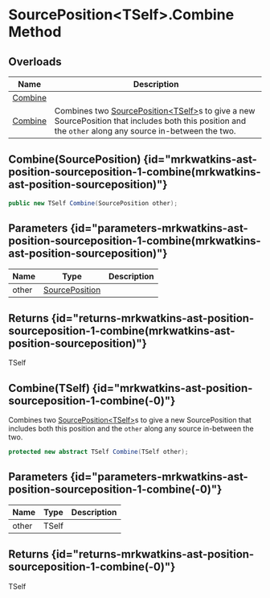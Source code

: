 # SourcePosition&lt;TSelf&gt;.Combine Method
## Overloads

| Name | Description |
| ---- | ----------- |
| [Combine](MrKWatkins.Ast.Position.SourcePosition-1.Combine.md#mrkwatkins-ast-position-sourceposition-1-combine(mrkwatkins-ast-position-sourceposition)) |  |
| [Combine](MrKWatkins.Ast.Position.SourcePosition-1.Combine.md#mrkwatkins-ast-position-sourceposition-1-combine(-0)) | Combines two [SourcePosition&lt;TSelf&gt;](MrKWatkins.Ast.Position.SourcePosition-1.md)s to give a new SourcePosition that includes both this position and the `other` along any source in-between the two. |

## Combine(SourcePosition) {id="mrkwatkins-ast-position-sourceposition-1-combine(mrkwatkins-ast-position-sourceposition)"}

```c#
public new TSelf Combine(SourcePosition other);
```

## Parameters {id="parameters-mrkwatkins-ast-position-sourceposition-1-combine(mrkwatkins-ast-position-sourceposition)"}

| Name | Type | Description |
| ---- | ---- | ----------- |
| other | [SourcePosition](MrKWatkins.Ast.Position.SourcePosition.md) |  |

## Returns {id="returns-mrkwatkins-ast-position-sourceposition-1-combine(mrkwatkins-ast-position-sourceposition)"}

TSelf
## Combine(TSelf) {id="mrkwatkins-ast-position-sourceposition-1-combine(-0)"}

Combines two [SourcePosition&lt;TSelf&gt;](MrKWatkins.Ast.Position.SourcePosition-1.md)s to give a new SourcePosition that includes both this position and the `other` along any source in-between the two.

```c#
protected new abstract TSelf Combine(TSelf other);
```

## Parameters {id="parameters-mrkwatkins-ast-position-sourceposition-1-combine(-0)"}

| Name | Type | Description |
| ---- | ---- | ----------- |
| other | TSelf |  |

## Returns {id="returns-mrkwatkins-ast-position-sourceposition-1-combine(-0)"}

TSelf

